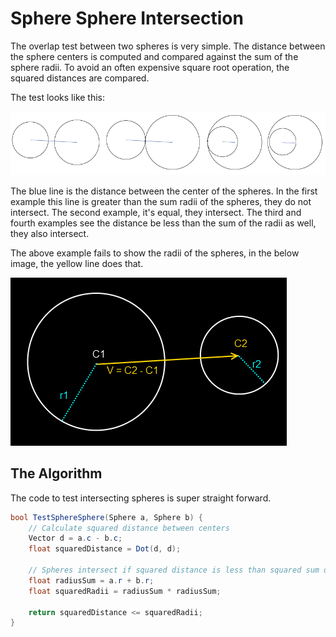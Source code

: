 # Sphere Sphere Intersection

The overlap test between two spheres is very simple. The distance between the sphere centers is computed and compared against the sum of the sphere radii. To avoid an often expensive square root operation, the squared distances are compared.

The test looks like this:

![INT](NhwT6.png)

The blue line is the distance between the center of the spheres. In the first example this line is greater than the sum radii of the spheres, they do not intersect. The second example, it's equal, they intersect. The third and fourth examples see the distance be less than the sum of the radii as well, they also intersect.

The above example fails to show the radii of the spheres, in the below image, the yellow line does that.

![NIT](sphtosph.png)

## The Algorithm

The code to test intersecting spheres is super straight forward.

```cs
bool TestSphereSphere(Sphere a, Sphere b) {
    // Calculate squared distance between centers
    Vector d = a.c - b.c;
    float squaredDistance = Dot(d, d);
    
    // Spheres intersect if squared distance is less than squared sum of radii
    float radiusSum = a.r + b.r;
    float squaredRadii = radiusSum * radiusSum;
    
    return squaredDistance <= squaredRadii;
}
```